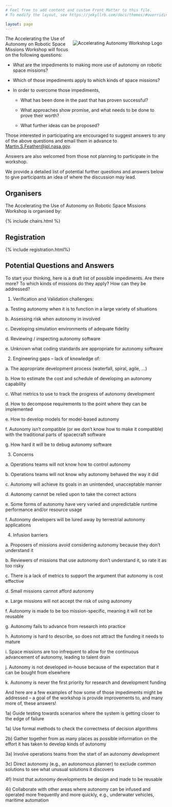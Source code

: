 ```yaml
---
# Feel free to add content and custom Front Matter to this file.
# To modify the layout, see https://jekyllrb.com/docs/themes/#overriding-theme-defaults

layout: page
---
```


<img alt="Accelerating Autonomy Workshop Logo" style="float: right; margin: 1em" src="{{site.logos}}/acceleratingautonomylogo.png">

The Accelerating the Use of Autonomy on Robotic Space Missions Workshop will focus on the following questions:

- What are the impediments to making more use of autonomy on robotic space missions?

- Which of those impediments apply to which kinds of space missions?

- In order to overcome those impediments,

	- What has been done in the past that has proven successful?

	- What approaches show promise, and what needs to be done to prove their worth?

	- What further ideas can be proposed?

Those interested in participating are encouraged to suggest answers to any of the above questions and email them in advance to Martin.S.Feather@jpl.nasa.gov.

Answers are also welcomed from those not planning to participate in the workshop.

We provide a detailed list of potential further questions and answers below to give participants an idea of where the discussion may lead. 

## Organisers


The Accelerating the Use of Autonomy on Robotic Space Missions Workshop is organised by:

  {% include chairs.html %}


## Registration
  {% include registration.html%}

## Potential Questions and Answers
To start your thinking, here is a draft list of possible impediments. Are there more? To which kinds of missions do they apply? How can they be addressed?

1) Verification and Validation challenges:

a. Testing autonomy when it is to function in a large variety of situations

b. Assessing risk when autonomy in involved

c. Developing simulation environments of adequate fidelity

d. Reviewing / inspecting autonomy software

e. Unknown what coding standards are appropriate for autonomy software

2) Engineering gaps – lack of knowledge of:

a. The appropriate development process (waterfall, spiral, agile, …)

b. How to estimate the cost and schedule of developing an autonomy capability

c. What metrics to use to track the progress of autonomy development

d. How to decompose requirements to the point where they can be implemented

e. How to develop models for model-based autonomy

f. Autonomy isn’t compatible (or we don’t know how to make it compatible) with the traditional parts of spacecraft software

g. How hard it will be to debug autonomy software

3) Concerns

a. Operations teams will not know how to control autonomy

b. Operations teams will not know why autonomy behaved the way it did

c. Autonomy will achieve its goals in an unintended, unacceptable manner

d. Autonomy cannot be relied upon to take the correct actions

e. Some forms of autonomy have very varied and unpredictable runtime performance and/or resource usage

f. Autonomy developers will be lured away by terrestrial autonomy applications

4) Infusion barriers

a. Proposers of missions avoid considering autonomy because they don’t understand it

b. Reviewers of missions that use autonomy don’t understand it, so rate it as too risky

c. There is a lack of metrics to support the argument that autonomy is cost effective

d. Small missions cannot afford autonomy

e. Large missions will not accept the risk of using autonomy

f. Autonomy is made to be too mission-specific, meaning it will not be reusable

g. Autonomy fails to advance from research into practice

h. Autonomy is hard to describe, so does not attract the funding it needs to mature

i. Space missions are too infrequent to allow for the continuous advancement of autonomy, leading to talent drain

j. Autonomy is not developed in-house because of the expectation that it can be bought from elsewhere

k. Autonomy is never the first priority for research and development funding

And here are a few examples of how some of those impediments might be addressed – a goal of the workshop is provide improvements to, and many more of, these answers!

1a) Guide testing towards scenarios where the system is getting closer to the edge of failure

1a) Use formal methods to check the correctness of decision algorithms

2b) Gather together from as many places as possible information on the effort it has taken to develop kinds of autonomy

3a) Involve operations teams from the start of an autonomy development

3c) Direct autonomy (e.g., an autonomous planner) to exclude common solutions to see what unusual solutions it discovers

4f) Insist that autonomy developments be design and made to be reusable

4i) Collaborate with other areas where autonomy can be infused and operated more frequently and more quickly, e.g., underwater vehicles, maritime automation 
